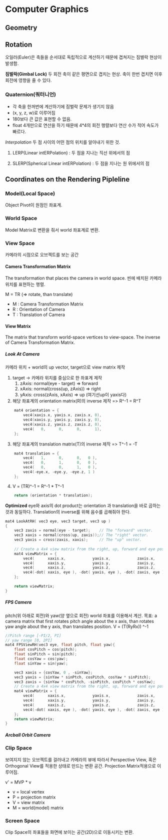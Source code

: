 # Computer Graphics

## Geometry

## Rotation
오일러(Euler)은 축들을 순서대로 독립적으로 계산하기 때문에 겹쳐지는 짐벌락 현상이 발생함.

__짐벌락(Gimbal Lock)__
두 회전 축이 같은 평면으로 겹치는 현상. 축이 한번 겹치면 이후 회전에 영향을 줄 수 있다.

### Quaternion(쿼터니언)
* 각 축을 한꺼번에 계산하기에 짐벌락 문제가 생기지 않음
* (x, y, z, w)로 이루어짐
* 180보다 큰 값은 표현할 수 없음.
* float 4개만으로 연산을 하기 때문에 4*4의 회전 행렬보다 연산 수가 적어 속도가 빠르다.

_Interpolation_
두 점 사이의 어떤 점의 위치를 알아내기 위한 것.

1. LERP(Linear intERPolation) : 두 점을 지나는 직선 위에서의 점

2. SLERP(Spherical Linear intERPolation) : 두 점을 지나는 원 위에서의 점


## Coordinates on the Rendering Pipleline
### Model(Local Space)
Object Pivot이 원점인 좌표계.

### World Space
Model Matrix로 변환을 줘서 world 좌표계로 변환.

### View Space
카메라의 시점으로 오브젝트를 보는 공간
#### Camera Transformation Matrix
The transformation that places the camera in world space.
씬에 배치된 카메라 위치를 표현하는 행렬.

M = TR (=> rotate, than translate)
- M : Camera Transformation Matrix
- R : Orientation of Camera
- T : Translation of Camera

#### View Matrix
The matrix that transform world-space vertices to view-space.
The inverse of Camera Transformation Matrix.

##### Look At Camera
카메라 위치 + world의 up vector, target으로 view matrix 제작
1. target -> 카메라 위치를 중심으로 한 좌표계 제작
    1. zAxis: normal(eye - target) => forward
    2. xAxis: normal(cross(up, zAxis)) => right
    3. yAxis: cross(zAxis, xAxis) => up (여기선up이 yaxis다)
2. 해당 좌표계의 orientation matrix(R)의 inverse 제작 => R^-1 = R^T
``` cpp
    mat4 orientation = {
        vec4(xaxis.x, yaxis.x, zaxis.x, 0),
        vec4(xaxis.y, yaxis.y, zaxis.y, 0),
        vec4(xaxis.z, yaxis.z, zaxis.z, 0),
        vec4(   0,      0,      0,      1),
    };
```
3. 해당 좌표계의 translation matrix(T)의 inverse 제작 => T^-1 = -T
``` cpp
    mat4 translation = {
        vec4(   1,      0,      0,   0 ),
        vec4(   0,      1,      0,   0 ), 
        vec4(   0,      0,      1,   0 ),
        vec4(-eye.x, -eye.y, -eye.z, 1 )
    };
```
4. V = (TR)^-1 = R^-1 * T^-1
``` cpp
    return (orientation * translation);
```

__Optimized__
eye와 axis의 dot product는 orientation 과 translation을 바로 곱하는 것과 동일하다. Translation의 inverse를 위해 음수를 곱해줘야 한다.
``` cpp
mat4 LookAtRH( vec3 eye, vec3 target, vec3 up )
{
    vec3 zaxis = normal(eye - target);    // The "forward" vector.
    vec3 xaxis = normal(cross(up, zaxis));// The "right" vector.
    vec3 yaxis = cross(zaxis, xaxis);     // The "up" vector.
 
    // Create a 4x4 view matrix from the right, up, forward and eye position vectors
    mat4 viewMatrix = {
        vec4(      xaxis.x,            yaxis.x,            zaxis.x,       0 ),
        vec4(      xaxis.y,            yaxis.y,            zaxis.y,       0 ),
        vec4(      xaxis.z,            yaxis.z,            zaxis.z,       0 ),
        vec4(-dot( xaxis, eye ), -dot( yaxis, eye ), -dot( zaxis, eye ),  1 )
    };
    
    return viewMatrix;
}
```
##### FPS Camera
pitch(위 아래로 회전)와 yaw(양 옆으로 회전) world 좌표를 이용해서 계산.
목표: a camera matrix that first rotates pitch angle about the x axis, than rotates yaw angle about the y axis, than translates position.
V = (T(RyRx)) ^-1

``` cpp
//Pitch range [-PI/2, PI]
// yaw range [0, 2PI]
mat4 FPSViewRH(vec3 eye, float pitch, float yaw){
    float cosPitch = cos(pitch);
    float sinPitch = sin(pitch);
    float cosYaw = cos(yaw);
    float sinYaw = sin(yaw);

    vec3 xaxis = {cosYaw, 0 , -sinYaw};
    vec3 yaxis = {sinYaw * sinPtch, cosPitch, cosYaw * sinPitch};
    vec3 zaxis = {sinYaw * cosPitch, -sinPitch, cosPitch * cosYaw};
    // Create a 4x4 view matrix from the right, up, forward and eye position vectors
    mat4 viewMatrix = {
        vec4(      xaxis.x,            yaxis.x,            zaxis.x,       0 ),
        vec4(      xaxis.y,            yaxis.y,            zaxis.y,       0 ),
        vec4(      xaxis.z,            yaxis.z,            zaxis.z,       0 ),
        vec4(-dot( xaxis, eye ), -dot( yaxis, eye ), -dot( zaxis, eye ),  1 )
    };
    return viewMatrix;
}
```

##### Arcball Orbit Camera



### Clip Space
보여지지 않는 오브젝트를 걸러내고 카메라의 뷰에 따라서 Perspective View, 혹은 Orthogonal View를 적용한 상태로 만드는 변환 공간.
Projection Matrix적용으로 이루어짐.

v' = MVP * v
- v = local vertex
- P = projection matrix
- V = view matrix
- M = world(model) matrix


### Screen Space
Clip Space의 좌표들을 화면에 보이는 공간(2D)으로 이동시키는 변환.
